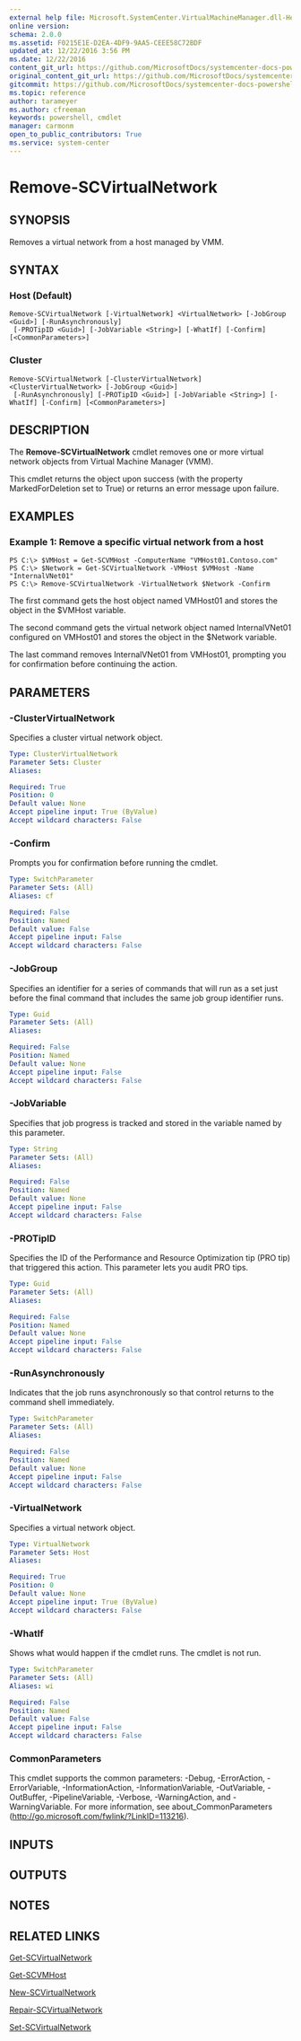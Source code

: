```yaml
---
external help file: Microsoft.SystemCenter.VirtualMachineManager.dll-Help.xml
online version: 
schema: 2.0.0
ms.assetid: F0215E1E-D2EA-4DF9-9AA5-CEEE58C72BDF
updated_at: 12/22/2016 3:56 PM
ms.date: 12/22/2016
content_git_url: https://github.com/MicrosoftDocs/systemcenter-docs-powershell/blob/master/systemcenter-cmdlets/SystemCenter2016/VirtualMachineManager/vlatest/Remove-SCVirtualNetwork.md
original_content_git_url: https://github.com/MicrosoftDocs/systemcenter-docs-powershell/blob/master/systemcenter-cmdlets/SystemCenter2016/VirtualMachineManager/vlatest/Remove-SCVirtualNetwork.md
gitcommit: https://github.com/MicrosoftDocs/systemcenter-docs-powershell/blob/96e5647587661652225fbdd2c797cd4d59d542bc/systemcenter-cmdlets/SystemCenter2016/VirtualMachineManager/vlatest/Remove-SCVirtualNetwork.md
ms.topic: reference
author: tarameyer
ms.author: cfreeman
keywords: powershell, cmdlet
manager: carmonm
open_to_public_contributors: True
ms.service: system-center
---
```


# Remove-SCVirtualNetwork

## SYNOPSIS
Removes a virtual network from a host managed by VMM.

## SYNTAX

### Host (Default)
```
Remove-SCVirtualNetwork [-VirtualNetwork] <VirtualNetwork> [-JobGroup <Guid>] [-RunAsynchronously]
 [-PROTipID <Guid>] [-JobVariable <String>] [-WhatIf] [-Confirm] [<CommonParameters>]
```

### Cluster
```
Remove-SCVirtualNetwork [-ClusterVirtualNetwork] <ClusterVirtualNetwork> [-JobGroup <Guid>]
 [-RunAsynchronously] [-PROTipID <Guid>] [-JobVariable <String>] [-WhatIf] [-Confirm] [<CommonParameters>]
```

## DESCRIPTION
The **Remove-SCVirtualNetwork** cmdlet removes one or more virtual network objects from Virtual Machine Manager (VMM).

This cmdlet returns the object upon success (with the property MarkedForDeletion set to True) or returns an error message upon failure.

## EXAMPLES

### Example 1: Remove a specific virtual network from a host
```
PS C:\> $VMHost = Get-SCVMHost -ComputerName "VMHost01.Contoso.com" 
PS C:\> $Network = Get-SCVirtualNetwork -VMHost $VMHost -Name "InternalVNet01"
PS C:\> Remove-SCVirtualNetwork -VirtualNetwork $Network -Confirm
```

The first command gets the host object named VMHost01 and stores the object in the $VMHost variable.

The second command gets the virtual network object named InternalVNet01 configured on VMHost01 and stores the object in the $Network variable.

The last command removes InternalVNet01 from VMHost01, prompting you for confirmation before continuing the action.

## PARAMETERS

### -ClusterVirtualNetwork
Specifies a cluster virtual network object.

```yaml
Type: ClusterVirtualNetwork
Parameter Sets: Cluster
Aliases: 

Required: True
Position: 0
Default value: None
Accept pipeline input: True (ByValue)
Accept wildcard characters: False
```

### -Confirm
Prompts you for confirmation before running the cmdlet.

```yaml
Type: SwitchParameter
Parameter Sets: (All)
Aliases: cf

Required: False
Position: Named
Default value: False
Accept pipeline input: False
Accept wildcard characters: False
```

### -JobGroup
Specifies an identifier for a series of commands that will run as a set just before the final command that includes the same job group identifier runs.

```yaml
Type: Guid
Parameter Sets: (All)
Aliases: 

Required: False
Position: Named
Default value: None
Accept pipeline input: False
Accept wildcard characters: False
```

### -JobVariable
Specifies that job progress is tracked and stored in the variable named by this parameter.

```yaml
Type: String
Parameter Sets: (All)
Aliases: 

Required: False
Position: Named
Default value: None
Accept pipeline input: False
Accept wildcard characters: False
```

### -PROTipID
Specifies the ID of the Performance and Resource Optimization tip (PRO tip) that triggered this action.
This parameter lets you audit PRO tips.

```yaml
Type: Guid
Parameter Sets: (All)
Aliases: 

Required: False
Position: Named
Default value: None
Accept pipeline input: False
Accept wildcard characters: False
```

### -RunAsynchronously
Indicates that the job runs asynchronously so that control returns to the command shell immediately.

```yaml
Type: SwitchParameter
Parameter Sets: (All)
Aliases: 

Required: False
Position: Named
Default value: None
Accept pipeline input: False
Accept wildcard characters: False
```

### -VirtualNetwork
Specifies a virtual network object.

```yaml
Type: VirtualNetwork
Parameter Sets: Host
Aliases: 

Required: True
Position: 0
Default value: None
Accept pipeline input: True (ByValue)
Accept wildcard characters: False
```

### -WhatIf
Shows what would happen if the cmdlet runs.
The cmdlet is not run.

```yaml
Type: SwitchParameter
Parameter Sets: (All)
Aliases: wi

Required: False
Position: Named
Default value: False
Accept pipeline input: False
Accept wildcard characters: False
```

### CommonParameters
This cmdlet supports the common parameters: -Debug, -ErrorAction, -ErrorVariable, -InformationAction, -InformationVariable, -OutVariable, -OutBuffer, -PipelineVariable, -Verbose, -WarningAction, and -WarningVariable. For more information, see about_CommonParameters (http://go.microsoft.com/fwlink/?LinkID=113216).

## INPUTS

## OUTPUTS

## NOTES

## RELATED LINKS

[Get-SCVirtualNetwork](xref:SystemCenter2016/VirtualMachineManager/vlatest/Get-SCVirtualNetwork.md)

[Get-SCVMHost](xref:SystemCenter2016/VirtualMachineManager/vlatest/Get-SCVMHost.md)

[New-SCVirtualNetwork](xref:SystemCenter2016/VirtualMachineManager/vlatest/New-SCVirtualNetwork.md)

[Repair-SCVirtualNetwork](xref:SystemCenter2016/VirtualMachineManager/vlatest/Repair-SCVirtualNetwork.md)

[Set-SCVirtualNetwork](xref:SystemCenter2016/VirtualMachineManager/vlatest/Set-SCVirtualNetwork.md)

